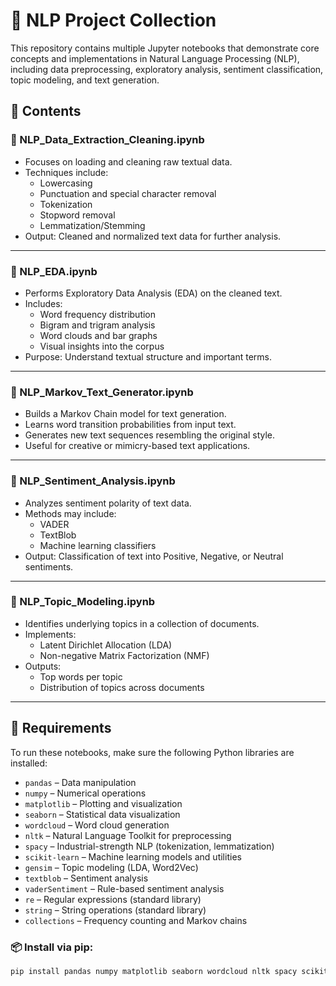 # 🧠 NLP Project Collection

This repository contains multiple Jupyter notebooks that demonstrate core concepts and implementations in Natural Language Processing (NLP), including data preprocessing, exploratory analysis, sentiment classification, topic modeling, and text generation.

## 📂 Contents

### 📘 NLP_Data_Extraction_Cleaning.ipynb
- Focuses on loading and cleaning raw textual data.
- Techniques include:
  - Lowercasing
  - Punctuation and special character removal
  - Tokenization
  - Stopword removal
  - Lemmatization/Stemming
- Output: Cleaned and normalized text data for further analysis.

---

### 📘 NLP_EDA.ipynb
- Performs Exploratory Data Analysis (EDA) on the cleaned text.
- Includes:
  - Word frequency distribution
  - Bigram and trigram analysis
  - Word clouds and bar graphs
  - Visual insights into the corpus
- Purpose: Understand textual structure and important terms.

---

### 📘 NLP_Markov_Text_Generator.ipynb
- Builds a Markov Chain model for text generation.
- Learns word transition probabilities from input text.
- Generates new text sequences resembling the original style.
- Useful for creative or mimicry-based text applications.

---

### 📘 NLP_Sentiment_Analysis.ipynb
- Analyzes sentiment polarity of text data.
- Methods may include:
  - VADER
  - TextBlob
  - Machine learning classifiers
- Output: Classification of text into Positive, Negative, or Neutral sentiments.

---

### 📘 NLP_Topic_Modeling.ipynb
- Identifies underlying topics in a collection of documents.
- Implements:
  - Latent Dirichlet Allocation (LDA)
  - Non-negative Matrix Factorization (NMF)
- Outputs:
  - Top words per topic
  - Distribution of topics across documents

---

## 🔧 Requirements

To run these notebooks, make sure the following Python libraries are installed:

- `pandas` – Data manipulation
- `numpy` – Numerical operations
- `matplotlib` – Plotting and visualization
- `seaborn` – Statistical data visualization
- `wordcloud` – Word cloud generation
- `nltk` – Natural Language Toolkit for preprocessing
- `spacy` – Industrial-strength NLP (tokenization, lemmatization)
- `scikit-learn` – Machine learning models and utilities
- `gensim` – Topic modeling (LDA, Word2Vec)
- `textblob` – Sentiment analysis
- `vaderSentiment` – Rule-based sentiment analysis
- `re` – Regular expressions (standard library)
- `string` – String operations (standard library)
- `collections` – Frequency counting and Markov chains

### 📦 Install via pip:

```bash
pip install pandas numpy matplotlib seaborn wordcloud nltk spacy scikit-learn gensim textblob vaderSentiment


